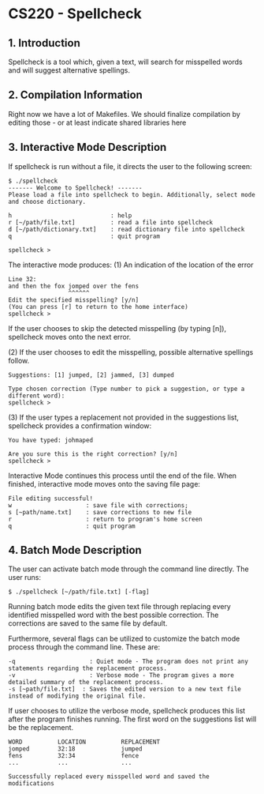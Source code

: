 # CS220 - Spellcheck

## 1. Introduction
Spellcheck is a tool which, given a text, will search for misspelled words and will suggest alternative spellings.

## 2. Compilation Information
Right now we have a lot of Makefiles. We should finalize compilation by editing those - or at least indicate shared libraries here

## 3. Interactive Mode Description
If spellcheck is run without a file, it directs the user to the following screen:

```
$ ./spellcheck
------- Welcome to Spellcheck! -------
Please load a file into spellcheck to begin. Additionally, select mode and choose dictionary.

h                            : help
r [~/path/file.txt]          : read a file into spellcheck
d [~/path/dictionary.txt]    : read dictionary file into spellcheck
q                            : quit program

spellcheck >
```

The interactive mode produces:
(1) An indication of the location of the error

```
Line 32:
and then the fox jomped over the fens
                 ^^^^^^
Edit the specified misspelling? [y/n] 
(You can press [r] to return to the home interface)
spellcheck >
```

If the user chooses to skip the detected misspelling (by typing [n]), spellcheck moves onto the next error.

(2) If the user chooses to edit the misspelling, possible alternative spellings follow.

```
Suggestions: [1] jumped, [2] jammed, [3] dumped

Type chosen correction (Type number to pick a suggestion, or type a different word):
spellcheck >
```

(3) If the user types a replacement not provided in the suggestions list, spellcheck provides a confirmation window:

```
You have typed: johmaped

Are you sure this is the right correction? [y/n]
spellcheck >
```

Interactive Mode continues this process until the end of the file. When finished, interactive mode moves onto the saving file page:

```
File editing successful!
w                     : save file with corrections;
s [~path/name.txt]    : save corrections to new file
r                     : return to program's home screen
q                     : quit program
```

## 4. Batch Mode Description
The user can activate batch mode through the command line directly. The user runs:

```
$ ./spellcheck [~/path/file.txt] [-flag] 
```

Running batch mode edits the given text file through replacing every identified misspelled word with the best possible correction. The corrections are saved to the same file by default.

Furthermore, several flags can be utilized to customize the batch mode process through the command line. These are:

```
-q                     : Quiet mode - The program does not print any statements regarding the replacement process.
-v                     : Verbose mode - The program gives a more detailed summary of the replacement process.
-s [~path/file.txt]  : Saves the edited version to a new text file instead of modifying the original file.
```

If user chooses to utilize the verbose mode, spellcheck produces this list after the program finishes running. The first word on the suggestions list will be the replacement.

```
WORD          LOCATION          REPLACEMENT
jomped        32:18             jumped
fens          32:34             fence
...           ...               ...

Successfully replaced every misspelled word and saved the modifications
```